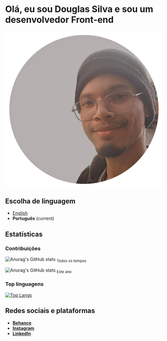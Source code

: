 # Olá, eu sou Douglas Silva e sou um desenvolvedor Front-end
![Foto do desenvolvedor Front-end Douglas Silva](/assets/me.png)

## Escolha de linguagem
* [English](/README.md)
* **Português** (current)

## Estatísticas
### Contribuições
![Anurag's GitHub stats](https://github-readme-stats.vercel.app/api?username=devdouglasgfs&theme=tokyonight&show_icons=true&count_private=true&locale=pt-br&cache_seconds=14400&include_all_commits=true)
<sub>Todos os tempos</sub>

![Anurag's GitHub stats](https://github-readme-stats.vercel.app/api?username=devdouglasgfs&theme=tokyonight&show_icons=true&count_private=true&locale=pt-br&cache_seconds=14400&include_all_commits=false)
<sub>Este ano</sub>


### Top linguagens
[![Top Langs](https://github-readme-stats.vercel.app/api/top-langs/?username=devdouglasgfs&theme=tokyonight&locale=pt-br)](https://github.com/anuraghazra/github-readme-stats)

## Redes sociais e plataformas
* [**__Behance__**](https://www.behance.net/devdouglassilva)
* [**__Instagram__**](https://instagram.com/douglassilva_developer?igshid=MzNlNGNkZWQ4Mg==)
* [**__LinkedIn__**](https://www.linkedin.com/in/developer-douglas-silva)